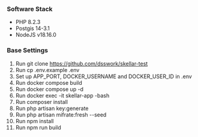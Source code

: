 ### Software Stack
- PHP 8.2.3
- Postgis 14-3.1
- NodeJS v18.16.0

### Base Settings

1. Run git clone https://github.com/dsswork/skellar-test
2. Run cp .env.example .env
4. Set up APP_PORT, DOCKER_USERNAME and DOCKER_USER_ID in .env
5. Run docker compose build
6. Run docker compose up -d
7. Run docker exec -it skellar-app -bash 
8. Run composer install
9. Run php artisan key:generate
10. Run php artisan mifrate:fresh --seed
11. Run npm install
12. Run npm run build
